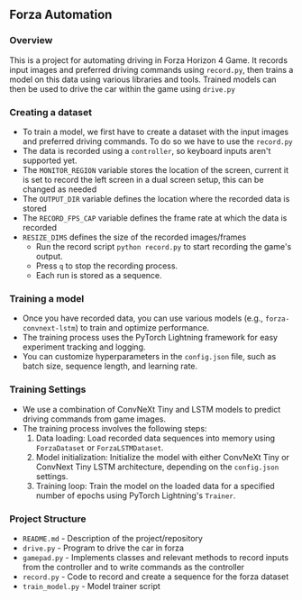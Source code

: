 ## Forza Automation
### Overview
This is a project for automating driving in Forza Horizon 4 Game. It records input images and preferred driving commands using `record.py`, then trains a model on this data using various libraries and tools. Trained models can then be used to drive the car within the game using `drive.py`


### Creating a dataset
- To train a model, we first have to create a dataset with the input images and preferred driving commands. To do so we have to use the `record.py`
- The data is recorded using a `controller`, so keyboard inputs aren't supported yet.
- The `MONITOR_REGION` variable stores the location of the screen, current it is set to record the left screen in a dual screen setup, this can be changed as needed
- The `OUTPUT_DIR` variable defines the location where the recorded data is stored
- The `RECORD_FPS_CAP` variable defines the frame rate at which the data is recorded
- `RESIZE_DIMS` defines the size of the recorded images/frames
  - Run the record script `python record.py` to start recording the game's output.
  - Press `q` to stop the recording process.
  - Each run is stored as a sequence.

### Training a model
- Once you have recorded data, you can use various models (e.g., `forza-convnext-lstm`) to train and optimize performance.
- The training process uses the PyTorch Lightning framework for easy experiment tracking and logging.
- You can customize hyperparameters in the `config.json` file, such as batch size, sequence length, and learning rate.

### Training Settings
- We use a combination of ConvNeXt Tiny and LSTM models to predict driving commands from game images.
- The training process involves the following steps:
  1. Data loading: Load recorded data sequences into memory using `ForzaDataset` or `ForzaLSTMDataset`.
  2. Model initialization: Initialize the model with either ConvNeXt Tiny or ConvNext Tiny LSTM architecture, depending on the `config.json` settings.
  3. Training loop: Train the model on the loaded data for a specified number of epochs using PyTorch Lightning's `Trainer`.


### Project Structure
- `README.md` - Description of the project/repository
- `drive.py` - Program to drive the car in forza
- `gamepad.py` - Implements classes and relevant methods to record inputs from the controller and to write commands as the controller
- `record.py` - Code to record and create a sequence for the forza dataset
- `train_model.py` - Model trainer script